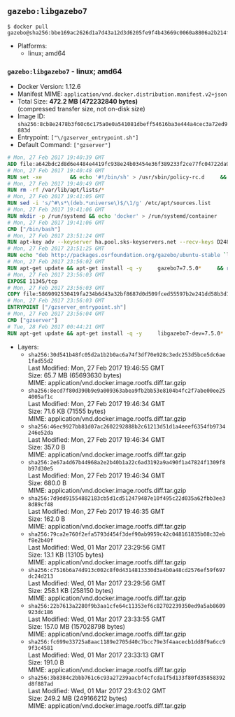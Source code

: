 ## `gazebo:libgazebo7`

```console
$ docker pull gazebo@sha256:bbe169ac2626d1a7d43a12d3d6205fe9f4b43669c0060a8806a2b214fc2bf372
```

-	Platforms:
	-	linux; amd64

### `gazebo:libgazebo7` - linux; amd64

-	Docker Version: 1.12.6
-	Manifest MIME: `application/vnd.docker.distribution.manifest.v2+json`
-	Total Size: **472.2 MB (472232840 bytes)**  
	(compressed transfer size, not on-disk size)
-	Image ID: `sha256:8cb8e2478b3f60c6c175a0e0a541081dbeff54616ba3e444a4cec3a72ed9883d`
-	Entrypoint: `["\/gzserver_entrypoint.sh"]`
-	Default Command: `["gzserver"]`

```dockerfile
# Mon, 27 Feb 2017 19:40:39 GMT
ADD file:a642bdc2d8d6e4484e4419fc938e24b03454e36f389233f2ce77fc04722da900 in / 
# Mon, 27 Feb 2017 19:40:48 GMT
RUN set -xe 		&& echo '#!/bin/sh' > /usr/sbin/policy-rc.d 	&& echo 'exit 101' >> /usr/sbin/policy-rc.d 	&& chmod +x /usr/sbin/policy-rc.d 		&& dpkg-divert --local --rename --add /sbin/initctl 	&& cp -a /usr/sbin/policy-rc.d /sbin/initctl 	&& sed -i 's/^exit.*/exit 0/' /sbin/initctl 		&& echo 'force-unsafe-io' > /etc/dpkg/dpkg.cfg.d/docker-apt-speedup 		&& echo 'DPkg::Post-Invoke { "rm -f /var/cache/apt/archives/*.deb /var/cache/apt/archives/partial/*.deb /var/cache/apt/*.bin || true"; };' > /etc/apt/apt.conf.d/docker-clean 	&& echo 'APT::Update::Post-Invoke { "rm -f /var/cache/apt/archives/*.deb /var/cache/apt/archives/partial/*.deb /var/cache/apt/*.bin || true"; };' >> /etc/apt/apt.conf.d/docker-clean 	&& echo 'Dir::Cache::pkgcache ""; Dir::Cache::srcpkgcache "";' >> /etc/apt/apt.conf.d/docker-clean 		&& echo 'Acquire::Languages "none";' > /etc/apt/apt.conf.d/docker-no-languages 		&& echo 'Acquire::GzipIndexes "true"; Acquire::CompressionTypes::Order:: "gz";' > /etc/apt/apt.conf.d/docker-gzip-indexes 		&& echo 'Apt::AutoRemove::SuggestsImportant "false";' > /etc/apt/apt.conf.d/docker-autoremove-suggests
# Mon, 27 Feb 2017 19:40:49 GMT
RUN rm -rf /var/lib/apt/lists/*
# Mon, 27 Feb 2017 19:41:05 GMT
RUN sed -i 's/^#\s*\(deb.*universe\)$/\1/g' /etc/apt/sources.list
# Mon, 27 Feb 2017 19:41:06 GMT
RUN mkdir -p /run/systemd && echo 'docker' > /run/systemd/container
# Mon, 27 Feb 2017 19:41:06 GMT
CMD ["/bin/bash"]
# Mon, 27 Feb 2017 23:51:24 GMT
RUN apt-key adv --keyserver ha.pool.sks-keyservers.net --recv-keys D2486D2DD83DB69272AFE98867170598AF249743
# Mon, 27 Feb 2017 23:51:25 GMT
RUN echo "deb http://packages.osrfoundation.org/gazebo/ubuntu-stable `lsb_release -cs` main" > /etc/apt/sources.list.d/gazebo-latest.list
# Mon, 27 Feb 2017 23:56:02 GMT
RUN apt-get update && apt-get install -q -y     gazebo7=7.5.0*     && rm -rf /var/lib/apt/lists/*
# Mon, 27 Feb 2017 23:56:03 GMT
EXPOSE 11345/tcp
# Mon, 27 Feb 2017 23:56:03 GMT
COPY file:5869092530419fa234b6d43a32bf8687d0d509fced55597b2e241dd58b3d1335 in / 
# Mon, 27 Feb 2017 23:56:03 GMT
ENTRYPOINT ["/gzserver_entrypoint.sh"]
# Mon, 27 Feb 2017 23:56:04 GMT
CMD ["gzserver"]
# Tue, 28 Feb 2017 00:44:21 GMT
RUN apt-get update && apt-get install -q -y     libgazebo7-dev=7.5.0*     && rm -rf /var/lib/apt/lists/*
```

-	Layers:
	-	`sha256:30d541b48fc05d2a1b2b0ac6a74f3df70e928c3edc253d5bce5dc6ae1fad55d2`  
		Last Modified: Mon, 27 Feb 2017 19:46:55 GMT  
		Size: 65.7 MB (65693630 bytes)  
		MIME: application/vnd.docker.image.rootfs.diff.tar.gzip
	-	`sha256:8ecd7f80d390b9e9a009363abea9fb2bb53e8104b4fc2f7abe00ee254005af1c`  
		Last Modified: Mon, 27 Feb 2017 19:46:34 GMT  
		Size: 71.6 KB (71555 bytes)  
		MIME: application/vnd.docker.image.rootfs.diff.tar.gzip
	-	`sha256:46ec9927bb81d07ac2602292888b2c61213d51d1a4eeef6354fb9734246e52da`  
		Last Modified: Mon, 27 Feb 2017 19:46:34 GMT  
		Size: 357.0 B  
		MIME: application/vnd.docker.image.rootfs.diff.tar.gzip
	-	`sha256:2e67a4d67b44968a2e2b40b1a22c6ad3192a9a490f1a47824f1309f8b97d30e5`  
		Last Modified: Mon, 27 Feb 2017 19:46:34 GMT  
		Size: 680.0 B  
		MIME: application/vnd.docker.image.rootfs.diff.tar.gzip
	-	`sha256:7d9dd91554882183cb5d1cd512479487e10f495c22d035a62fbb3ee38d89cf48`  
		Last Modified: Mon, 27 Feb 2017 19:46:35 GMT  
		Size: 162.0 B  
		MIME: application/vnd.docker.image.rootfs.diff.tar.gzip
	-	`sha256:79ca2e760f2efa5793d454f3def90ab9959c42c048161835b08c32ebf8e2b40f`  
		Last Modified: Wed, 01 Mar 2017 23:29:56 GMT  
		Size: 13.1 KB (13105 bytes)  
		MIME: application/vnd.docker.image.rootfs.diff.tar.gzip
	-	`sha256:c7516b6a74d913c002c8f0d4314813330d3a4b0a48cd2576ef59f697dc24d213`  
		Last Modified: Wed, 01 Mar 2017 23:29:56 GMT  
		Size: 258.1 KB (258150 bytes)  
		MIME: application/vnd.docker.image.rootfs.diff.tar.gzip
	-	`sha256:22b7613a2280f9b3aa1cfe64c11353ef6c82702239350ed9a5ab8609923dc186`  
		Last Modified: Wed, 01 Mar 2017 23:33:55 GMT  
		Size: 157.0 MB (157028798 bytes)  
		MIME: application/vnd.docker.image.rootfs.diff.tar.gzip
	-	`sha256:fc699e33725a8aac1189e2705d40c7bcc79e3f4aacecb1dd8f9a6cc99f3c4581`  
		Last Modified: Wed, 01 Mar 2017 23:33:13 GMT  
		Size: 191.0 B  
		MIME: application/vnd.docker.image.rootfs.diff.tar.gzip
	-	`sha256:3b8384c2bbb761c6c93a27239aacbf4cfcda1f5d133f80fd35858392d8f887ad`  
		Last Modified: Wed, 01 Mar 2017 23:43:02 GMT  
		Size: 249.2 MB (249166212 bytes)  
		MIME: application/vnd.docker.image.rootfs.diff.tar.gzip
